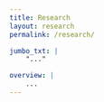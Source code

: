 ```yaml
---
title: Research
layout: research
permalink: /research/

jumbo_txt: |
    "..."

overview: |
    ...
---
```


